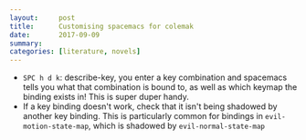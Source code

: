 ```yaml
---
layout:     post
title:      Customising spacemacs for colemak
date:       2017-09-09
summary:
categories: [literature, novels]
---
```


- `SPC h d k`: describe-key, you enter a key combination and spacemacs tells you what that combination is bound to, as well as which keymap the binding exists in! This is super duper handy.
- If a key binding doesn't work, check that it isn't being shadowed by another key binding. This is particularly common for bindings in `evil-motion-state-map`, which is shadowed by `evil-normal-state-map`
